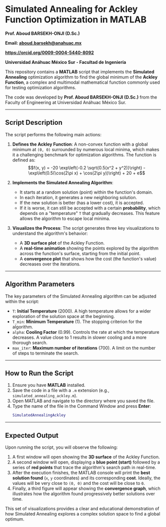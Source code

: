 # Simulated Annealing for Ackley Function Optimization in MATLAB

**Prof. Aboud BARSEKH-ONJI (D.Sc.)**

**Email: aboud.barsekh@anahuac.mx**

**https://orcid.org/0009-0004-5440-8092**

**Universidad Anáhuac México Sur - Facultad de Ingeniería**

This repository contains a **MATLAB** script that implements the **Simulated Annealing** optimization algorithm to find the global minimum of the **Ackley Function**, a complex and multimodal mathematical function commonly used for testing optimization algorithms.

The code was developed by **Prof. Aboud BARSEKH-ONJI (D.Sc.)** from the Faculty of Engineering at Universidad Anáhuac México Sur.

---

## Script Description

The script performs the following main actions:

1.  **Defines the Ackley Function**: A non-convex function with a global minimum at `(0, 0)` surrounded by numerous local minima, which makes it a challenging benchmark for optimization algorithms. The function is defined as:
    $$f(x, y) = -20 \exp\left(-0.2 \sqrt{0.5(x^2 + y^2)}\right) - \exp\left(0.5(\cos(2\pi x) + \cos(2\pi y))\right) + 20 + e$$

2.  **Implements the Simulated Annealing Algorithm**:
    * It starts at a random solution (point) within the function's domain.
    * In each iteration, it generates a new neighboring solution.
    * If the new solution is better (has a lower cost), it is accepted.
    * If it is worse, it can still be accepted with a certain **probability**, which depends on a "temperature" `T` that gradually decreases. This feature allows the algorithm to escape local minima.

3.  **Visualizes the Process**: The script generates three key visualizations to understand the algorithm's behavior:
    * A **3D surface plot** of the Ackley Function.
    * A **real-time animation** showing the points explored by the algorithm across the function's surface, starting from the initial point.
    * A **convergence plot** that shows how the cost (the function's value) decreases over the iterations.



---

## Algorithm Parameters

The key parameters of the Simulated Annealing algorithm can be adjusted within the script:

* `T`: **Initial Temperature** (2000). A high temperature allows for a wider exploration of the solution space at the beginning.
* `T_min`: **Minimum Temperature** (1). The stopping criterion for the algorithm.
* `alpha`: **Cooling Factor** (0.99). Controls the rate at which the temperature decreases. A value close to 1 results in slower cooling and a more thorough search.
* `max_iter`: **Maximum number of iterations** (700). A limit on the number of steps to terminate the search.

---

## How to Run the Script

1.  Ensure you have **MATLAB** installed.
2.  Save the code in a file with a `.m` extension (e.g., `simulated_annealing_ackley.m`).
3.  Open MATLAB and navigate to the directory where you saved the file.
4.  Type the name of the file in the Command Window and press **Enter**:
    ```matlab
    SimulatedAnnealingAckley
    ```

---

## Expected Output

Upon running the script, you will observe the following:

1.  A first window will open showing the **3D surface** of the Ackley Function.
2.  A second window will open, displaying a **blue point (start)** followed by a series of **red points** that trace the algorithm's search path in real-time.
3.  After the execution finishes, the MATLAB console will print the **best solution found** (`x`, `y` coordinates) and its corresponding **cost**. Ideally, the values will be very close to `(0, 0)` and the cost will be close to `0`.
4.  Finally, a third figure will appear showing the **convergence graph**, which illustrates how the algorithm found progressively better solutions over time.

This set of visualizations provides a clear and educational demonstration of how Simulated Annealing explores a complex solution space to find a global optimum.
